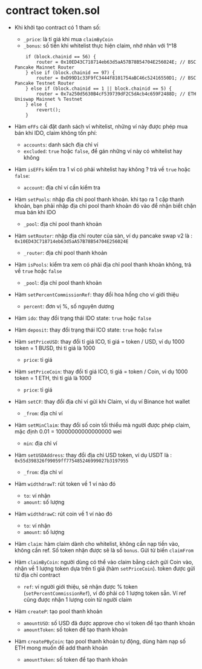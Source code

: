 # contract token.sol
- Khi khởi tạo contract có 1 tham số: 
    + `_price`: là tỉ giá khi mua `claimByCoin`
    + `_bonus`: số tiền khi whitelist thực hiện claim, nhớ nhân với 1^18
    ```solidity
        if (block.chainid == 56) {
            router = 0x10ED43C718714eb63d5aA57B78B54704E256024E; // BSC Pancake Mainnet Router
        } else if (block.chainid == 97) {
            router = 0xD99D1c33F9fC3444f8101754aBC46c52416550D1; // BSC Pancake Testnet Router
        } else if (block.chainid == 1 || block.chainid == 5) {
            router = 0x7a250d5630B4cF539739dF2C5dAcb4c659F2488D; // ETH Uniswap Mainnet % Testnet
        } else {
            revert();
        }
    ```


- Hàm `eFFs` cài đặt danh sách ví whitelist, những ví này được phép mua bán khi IDO, claim không tốn phí:
    + `accounts`: danh sách địa chỉ ví
    + `excluded`: `true` hoặc `false`, để gán những ví này có whitelist hay không


- Hàm `isEFFs` kiểm tra 1 ví có phải whitelist hay không ? trả về `true` hoặc `false`:
    + `account`: địa chỉ ví cần kiểm tra


- Hàm `setPools`: nhập địa chỉ pool thanh khoản. khi tạo ra 1 cặp thanh khoản, bạn phải nhập địa chỉ pool thanh khoản đó vào để nhận biết chặn mua bán khi IDO 
    + `_pool`: địa chỉ pool thanh khoản


- Hàm `setRouter`: nhập địa chỉ router của sàn, ví dụ pancake swap v2 là : `0x10ED43C718714eb63d5aA57B78B54704E256024E` 
    + `_router`: địa chỉ pool thanh khoản


- Hàm `isPools`: kiểm tra xem có phải địa chỉ pool thanh khoản không, trả về `true` hoặc `false` 
    + `_pool`: địa chỉ pool thanh khoản


- Hàm `setPercentCommissionRef`: thay đổi hoa hồng cho ví giới thiệu 
    + `percent`: đơn vị %, số nguyên dương


- Hàm `ido`: thay đổi trạng thái IDO state: `true` hoặc `false`


- Hàm `deposit`: thay đổi trạng thái ICO state: `true` hoặc `false`


- Hàm `setPriceUSD`: thay đổi tỉ giá ICO, tỉ giá = token / USD, ví dụ 1000 token = 1 BUSD, thì tỉ giá là 1000 
    + `price`: tỉ giá


- Hàm `setPriceCoin`: thay đổi tỉ giá ICO, tỉ giá = token / Coin, ví dụ 1000 token = 1 ETH, thì tỉ giá là 1000 
    + `price`: tỉ giá


- Hàm `setCF`: thay đổi địa chỉ ví gửi khi Claim, ví dụ ví Binance hot wallet 
    + `_from`: địa chỉ ví


- Hàm `setMinClaim`: thay đổi số coin tối thiểu mà người được phép claim, mặc định 0.01 = 10000000000000000 wei
    + `min`: địa chỉ ví


- Hàm `setUSDAddress`: thay đổi địa chỉ USD token, ví dụ USDT là : `0x55d398326f99059ff775485246999027b3197955` 
    + `_from`: địa chỉ ví


- Hàm `widthdrawT`: rút token về 1 ví nào đó 
    + `to`: ví nhận 
    + `amount`: số lượng


- Hàm `widthdrawC`: rút coin về 1 ví nào đó 
    + `to`: ví nhận 
    + `amount`: số lượng


- Hàm `claim`: hàm claim dành cho whitelist, không cần nạp tiền vào, không cần ref. Số token nhận được sẽ là số `bonus`. Gửi từ biến `claimFrom`


- Hàm `claimByCoin`: người dùng có thể vào claim bằng cách gửi Coin vào, nhận về 1 lượng token dựa trên tỉ giá (hàm `setPriceCoin`). token được gửi từ địa chỉ contract
    + `ref`: ví người giới thiệu, sẽ nhận được % token (`setPercentCommissionRef`), ví đó phải có 1 lượng token sẵn. Ví ref cũng được nhận 1 lượng coin từ người claim


- Hàm `createP`: tạo pool thanh khoản 
    + `amountUSD`: số USD đã được approve cho ví token để tạo thanh khoản 
    + `amountToken`: số token để tạo thanh khoản


- Hàm `createPByCoin`: tạo pool thanh khoản tự động, dùng hàm nạp số ETH mong muốn để add thanh khoản
    + `amountToken`: số token để tạo thanh khoản

